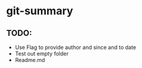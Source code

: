 # git-summary

## TODO:
- Use Flag to provide author and since and to date
- Test out empty folder
- Readme.md

